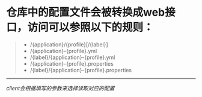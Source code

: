# 仓库中的配置文件会被转换成web接口，访问可以参照以下的规则：


>- /{application}/{profile}[/{label}]<br/>
>- /{application}-{profile}.yml<br/>
>- /{label}/{application}-{profile}.yml<br/>
>- /{application}-{profile}.properties<br/>
>- /{label}/{application}-{profile}.properties<br/>
---
*client会根据填写的参数来选择读取对应的配置*